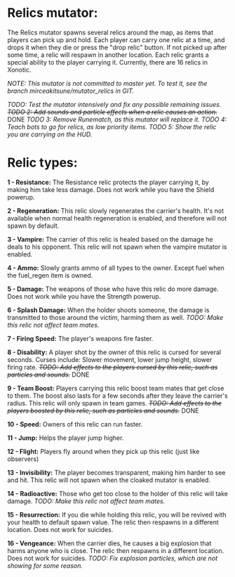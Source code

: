 Relics mutator:
===============

The Relics mutator spawns several relics around the map, as items that players can pick up and hold. Each player can carry one relic at a time, and drops it when they die or press the "drop relic" button. If not picked up after some time, a relic will respawn in another location. Each relic grants a special ability to the player carrying it. Currently, there are 16 relics in Xonotic.

*NOTE: This mutator is not committed to master yet. To test it, see the branch mirceakitsune/mutator\_relics in GIT.*

*TODO: Test the mutator intensively and fix any possible remaining issues.*
~~*TODO 2: Add sounds and particle effects when a relic causes an action.*~~ DONE
*TODO 3: Remove Runematch, as this mutator will replace it.*
*TODO 4: Teach bots to go for relics, as low priority items.*
*TODO 5: Show the relic you are carrying on the HUD.*

Relic types:
============

**1 - Resistance:** The Resistance relic protects the player carrying it, by making him take less damage. Does not work while you have the Shield powerup.

**2 - Regeneration:** This relic slowly regenerates the carrier's health. It's not available when normal health regeneration is enabled, and therefore will not spawn by default.

**3 - Vampire:** The carrier of this relic is healed based on the damage he deals to his opponent. This relic will not spawn when the vampire mutator is enabled.

**4 - Ammo:** Slowly grants ammo of all types to the owner. Except fuel when the fuel\_regen item is owned.

**5 - Damage:** The weapons of those who have this relic do more damage. Does not work while you have the Strength powerup.

**6 - Splash Damage:** When the holder shoots someone, the damage is transmitted to those around the victim, harming them as well.
*TODO: Make this relic not affect team mates.*

**7 - Firing Speed:** The player's weapons fire faster.

**8 - Disability:** A player shot by the owner of this relic is cursed for several seconds. Curses include: Slower movement, lower jump height, slower firing rate.
~~*TODO: Add effects to the players cursed by this relic, such as particles and sounds.*~~ DONE

**9 - Team Boost:** Players carrying this relic boost team mates that get close to them. The boost also lasts for a few seconds after they leave the carrier's radius. This relic will only spawn in team games.
~~*TODO: Add effects to the players boosted by this relic, such as particles and sounds.*~~ DONE

**10 - Speed:** Owners of this relic can run faster.

**11 - Jump:** Helps the player jump higher.

**12 - Flight:** Players fly around when they pick up this relic (just like observers)

**13 - Invisibility:** The player becomes transparent, making him harder to see and hit. This relic will not spawn when the cloaked mutator is enabled.

**14 - Radioactive:** Those who get too close to the holder of this relic will take damage.
*TODO: Make this relic not affect team mates.*

**15 - Resurrection:** If you die while holding this relic, you will be revived with your health to default spawn value. The relic then respawns in a different location. Does not work for suicides.

**16 - Vengeance:** When the carrier dies, he causes a big explosion that harms anyone who is close. The relic then respawns in a different location. Does not work for suicides.
*TODO: Fix explosion particles, which are not showing for some reason.*
